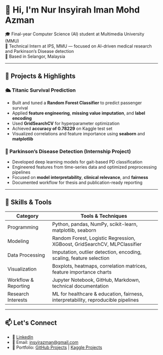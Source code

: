 # 👋 Hi, I'm Nur Insyirah Iman Mohd Azman

🎓 Final-year Computer Science (AI) student at Multimedia University (MMU)  
🧠 Technical Intern at IPS, MMU — focused on AI-driven medical research and Parkinson’s Disease detection  
📍 Based in Selangor, Malaysia

---

## 🚀 Projects & Highlights

### 🛳 Titanic Survival Prediction
- Built and tuned a **Random Forest Classifier** to predict passenger survival
- Applied **feature engineering**, **missing value imputation**, and **label encoding**
- Used **GridSearchCV** for hyperparameter optimization
- Achieved **accuracy of 0.78229** on Kaggle test set
- Visualized correlations and feature importance using **seaborn** and **matplotlib**

### 🧬 Parkinson’s Disease Detection (Internship Project)
- Developed deep learning models for gait-based PD classification
- Engineered features from time-series data and optimized preprocessing pipelines
- Focused on **model interpretability**, **clinical relevance**, and **fairness**
- Documented workflow for thesis and publication-ready reporting

---

## 🧠 Skills & Tools

| Category              | Tools & Techniques                                                                 |
|-----------------------|-------------------------------------------------------------------------------------|
| Programming           | Python, pandas, NumPy, scikit-learn, matplotlib, seaborn                           |
| Modeling              | Random Forest, Logistic Regression, XGBoost, GridSearchCV, MLPClassifier           |
| Data Processing       | Imputation, outlier detection, encoding, scaling, feature selection                |
| Visualization         | Boxplots, heatmaps, correlation matrices, feature importance charts                |
| Workflow & Reporting  | Jupyter Notebook, GitHub, Markdown, technical documentation                        |
| Research Interests    | ML for healthcare & education, fairness, interpretability, reproducible pipelines  |

---

## 📫 Let's Connect

- 💼 [LinkedIn](https://www.linkedin.com/in/insyirah-azman-022849213/)
- 📧 Email: insyirazman@gmail.com
- 🧠 Portfolio: [GitHub Projects](https://github.com/yourusername) | [Kaggle Projects](https://www.kaggle.com/insyirahazman)

